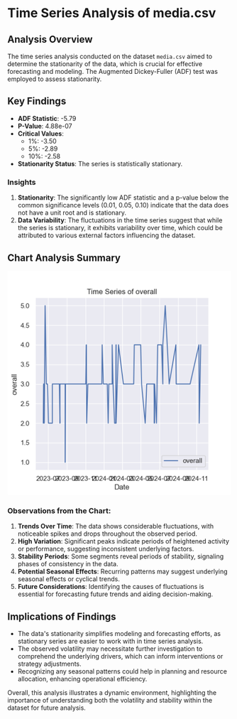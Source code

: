 # Time Series Analysis of media.csv

## Analysis Overview
The time series analysis conducted on the dataset `media.csv` aimed to determine the stationarity of the data, which is crucial for effective forecasting and modeling. The Augmented Dickey-Fuller (ADF) test was employed to assess stationarity.

## Key Findings
- **ADF Statistic**: -5.79
- **P-Value**: 4.88e-07
- **Critical Values**: 
  - 1%: -3.50
  - 5%: -2.89
  - 10%: -2.58
- **Stationarity Status**: The series is statistically stationary.

### Insights
1. **Stationarity**: The significantly low ADF statistic and a p-value below the common significance levels (0.01, 0.05, 0.10) indicate that the data does not have a unit root and is stationary.
2. **Data Variability**: The fluctuations in the time series suggest that while the series is stationary, it exhibits variability over time, which could be attributed to various external factors influencing the dataset.

## Chart Analysis Summary
![Time Series Chart](chart_7.png)

### Observations from the Chart:
1. **Trends Over Time**: The data shows considerable fluctuations, with noticeable spikes and drops throughout the observed period.
2. **High Variation**: Significant peaks indicate periods of heightened activity or performance, suggesting inconsistent underlying factors.
3. **Stability Periods**: Some segments reveal periods of stability, signaling phases of consistency in the data.
4. **Potential Seasonal Effects**: Recurring patterns may suggest underlying seasonal effects or cyclical trends.
5. **Future Considerations**: Identifying the causes of fluctuations is essential for forecasting future trends and aiding decision-making.

## Implications of Findings
- The data's stationarity simplifies modeling and forecasting efforts, as stationary series are easier to work with in time series analysis.
- The observed volatility may necessitate further investigation to comprehend the underlying drivers, which can inform interventions or strategy adjustments.
- Recognizing any seasonal patterns could help in planning and resource allocation, enhancing operational efficiency.

Overall, this analysis illustrates a dynamic environment, highlighting the importance of understanding both the volatility and stability within the dataset for future analysis.